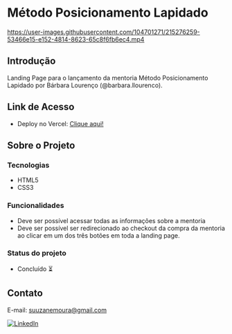 # Método Posicionamento Lapidado

https://user-images.githubusercontent.com/104701271/215276259-53466e15-e152-4814-8623-65c8f6fb6ec4.mp4

## Introdução

Landing Page para o lançamento da mentoria Método Posicionamento Lapidado por Bárbara Lourenço (@barbara.llourenco).

## Link de Acesso

- Deploy no Vercel: [Clique aqui!](https://metodo-posicionamento-lapidado.vercel.app/)

## Sobre o Projeto

### Tecnologias
- HTML5
- CSS3

### Funcionalidades

- Deve ser possível acessar todas as informações sobre a mentoria
- Deve ser possível ser redirecionado ao checkout da compra da mentoria ao clicar em um dos três botões em toda a landing page.

### Status do projeto

- Concluído ⏳

## Contato

E-mail: suuzanemoura@gmail.com

[![LinkedIn](https://img.shields.io/badge/LinkedIn-0077B5?style=for-the-badge&logo=linkedin&logoColor=white)](https://www.linkedin.com/in/suuzanemoura/)


